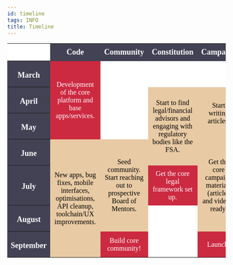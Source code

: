 ```yaml
---
id: timeline
tags: INFO
title: Timeline
---
```


<style>
#tl {
  font-family: Abel;
}
#tl th {
  background: #424254;
  color: #fff;
  font-size: 18px;
  height: 40px;
  padding-bottom: 5px;
  width: 100px;
  max-width: 100px;
}
#tl th.blank {
  background: #fff;
}
#tl th.month {
  height: 60px;
  padding-left: 8px;
  padding-bottom: 0px;
  padding-right: 8px;
  text-align: center;
}
#tl td {
  background: #fff;
  color: #fff;
  font-size: 16px;
  padding: 10px;
  text-align: center;
  vertical-align: middle;
}
#tl td.focus {
  background: #CC2A41;
}
#tl td.minor {
  background: #E8CAA4;
  color: #000;
}
</style>
<table id="tl">
<tr>
<th class="blank"></th>
<th>Code</th>
<th>Community</th>
<th>Constitution</th>
<th>Campaign</th>
</tr>
<tr>
<th class="month">March</th>
<td class="focus" rowspan="3">Development of the core platform and base apps/services.</td>
<td></td>
<td></td>
<td></td>
</tr>
<tr>
<th class="month">April</th>
<td></td>
<td class="minor" rowspan="3">Start to find legal/financial advisors and engaging with regulatory bodies like the FSA.</td>
<td class="minor" rowspan="2">Start writing articles.</td>
</tr>
<tr>
<th class="month">May</th>
<td></td>
</tr>
<tr>
<th class="month">June</th>
<td class="minor" rowspan="4">New apps, bug fixes, mobile interfaces, optimisations, API cleanup, toolchain/UX improvements.</td>
<td class="minor" rowspan="3">Seed community.<br>Start reaching out to prospective Board of Mentors.</td>
<td class="minor" rowspan="3">Get the core campaign materials (articles and videos) ready.</td>
</tr>
<tr>
<th class="month">July</th>
<td class="focus">Get the core legal framework set up.</td>
</tr>
<tr>
<th class="month">August</th>
<td rowspan="2"></td>
</tr>
<tr>
<th class="month">September</th>
<td class="focus" rowspan="2">Build core community!</td>
<td class="focus">Launch!</td>
</tr>
</table>